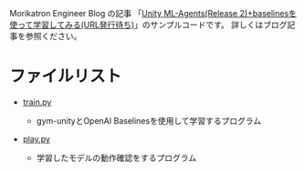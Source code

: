 Morikatron Engineer Blog の記事 「[Unity ML-Agents(Release 2)+baselinesを使って学習してみる(URL発行待ち)]()」のサンプルコードです。
詳しくはブログ記事を参照ください。

# ファイルリスト

* [train.py](train.py)
  * gym-unityとOpenAI Baselinesを使用して学習するプログラム

* [play.py](play.py)
  * 学習したモデルの動作確認をするプログラム